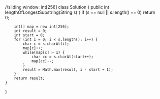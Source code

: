 //sliding window: int[256]
class Solution {
    public int lengthOfLongestSubstring(String s) {
        if (s == null || s.length() == 0) return 0;
        
        int[] map = new int[256];
        int result = 0;
        int start = 0;
        for (int i = 0; i < s.length(); i++) {
            char c = s.charAt(i);
            map[c]++;
            while(map[c] > 1) {
                char cc = s.charAt(start++);
                map[cc]--;
            }
            result = Math.max(result, i - start + 1);
        }
        return result;
    }
}
